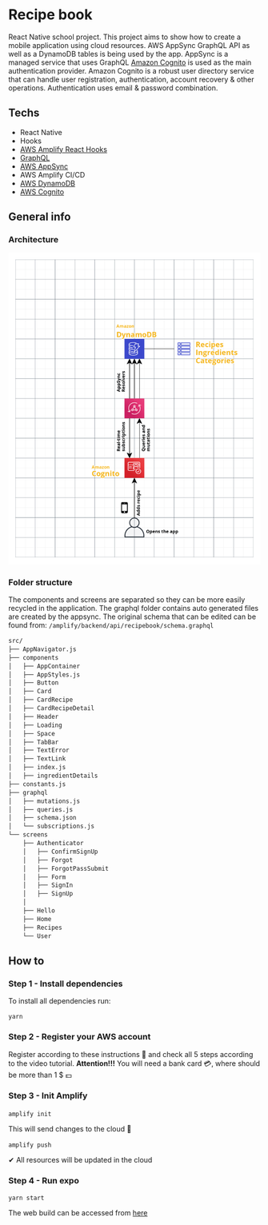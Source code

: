 # Recipe book

React Native school project. This project aims to show how to create a mobile application using cloud resources.
AWS AppSync GraphQL API as well as a DynamoDB tables is being used by the app.
AppSync is a managed service that uses GraphQL
[Amazon Cognito](https://aws.amazon.com/cognito/) is used as the main authentication provider.
Amazon Cognito is a robust user directory service that can handle user registration,
authentication, account recovery & other operations. Authentication uses email & password combination.

## Techs

* React Native
* Hooks
* [AWS Amplify React Hooks](https://www.npmjs.com/package/aws-amplify-react-hooks)
* [GraphQL](https://www.howtographql.com/)
* [AWS AppSync](https://aws.amazon.com/appsync/)
* AWS Amplify CI/CD
* [AWS DynamoDB](https://aws.amazon.com/dynamodb/)
* [AWS Cognito](https://aws.amazon.com/cognito/)


## General info

### Architecture

![Architecture](architecture.png "Architecture of the app")


### Folder structure

The components and screens are separated so they can be more easily recycled in the application.
The graphql folder contains auto generated files are created by the appsync.
The original schema that can be edited can be found from:
``/amplify/backend/api/recipebook/schema.graphql``

````bash
src/
├── AppNavigator.js
├── components
│   ├── AppContainer
│   ├── AppStyles.js
│   ├── Button
│   ├── Card
│   ├── CardRecipe
│   ├── CardRecipeDetail
│   ├── Header
│   ├── Loading
│   ├── Space
│   ├── TabBar
│   ├── TextError
│   ├── TextLink
│   ├── index.js
│   ├── ingredientDetails
├── constants.js
├── graphql
│   ├── mutations.js
│   ├── queries.js
│   ├── schema.json
│   └── subscriptions.js
└── screens
    ├── Authenticator
    │   ├── ConfirmSignUp
    │   ├── Forgot
    │   ├── ForgotPassSubmit
    │   ├── Form
    │   ├── SignIn
    │   ├── SignUp
    │     
    ├── Hello
    ├── Home
    ├── Recipes
    └── User
````

## How to

### Step 1 - Install dependencies
To install all dependencies run:
```shell script
yarn
```

### Step 2 - Register your AWS account

Register according to these instructions 📃 and check all 5 steps according to the video tutorial.
**Attention!!!** You will need a bank card 💳, where should be more than 1 $ 💵

### Step 3 - Init Amplify

`amplify init`


This will send changes to the cloud 💭

`amplify push`

✔ All resources will be updated in the cloud

### Step 4 - Run expo

```shell script
yarn start
```

The web build can be accessed from [here](https://master.d3ppqs497a73jr.amplifyapp.com/)

